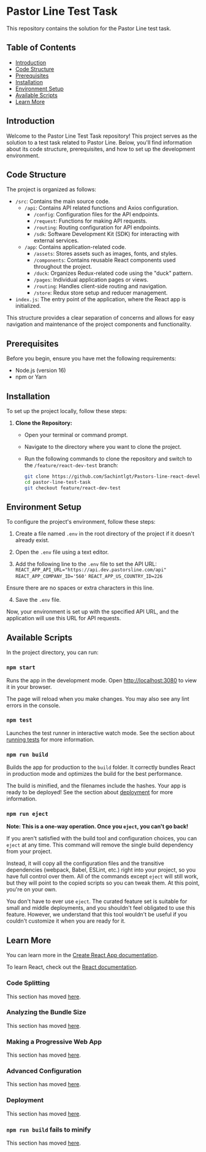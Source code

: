 # Pastor Line Test Task

This repository contains the solution for the Pastor Line test task.

## Table of Contents

- [Introduction](#introduction)
- [Code Structure](#code-structure)
- [Prerequisites](#prerequisites)
- [Installation](#installation)
- [Environment Setup](#environment-setup)
- [Available Scripts](#available-scripts)
- [Learn More](#learn-more)

## Introduction

Welcome to the Pastor Line Test Task repository! This project serves as the solution to a test task related to Pastor Line. Below, you'll find information about its code structure, prerequisites, and how to set up the development environment.

## Code Structure

The project is organized as follows:

- `/src`: Contains the main source code.
  - `/api`: Contains API related functions and Axios configuration.
    - `/config`: Configuration files for the API endpoints.
    - `/request`: Functions for making API requests.
    - `/routing`: Routing configuration for API endpoints.
    - `/sdk`: Software Development Kit (SDK) for interacting with external services.
  - `/app`: Contains application-related code.
    - `/assets`: Stores assets such as images, fonts, and styles.
    - `/components`: Contains reusable React components used throughout the project.
    - `/duck`: Organizes Redux-related code using the "duck" pattern.
    - `/pages`: Individual application pages or views.
    - `/routing`: Handles client-side routing and navigation.
    - `/store`: Redux store setup and reducer management.
- `index.js`: The entry point of the application, where the React app is initialized.

This structure provides a clear separation of concerns and allows for easy navigation and maintenance of the project components and functionality.

## Prerequisites

Before you begin, ensure you have met the following requirements:

- Node.js (version 16)
- npm or Yarn

## Installation

To set up the project locally, follow these steps:

1. **Clone the Repository:** 
   - Open your terminal or command prompt.
   - Navigate to the directory where you want to clone the project.
   - Run the following commands to clone the repository and switch to the `/feature/react-dev-test` branch:

     ```bash
     git clone https://github.com/Sachintlgt/Pastors-line-react-developer-test.git
     cd pastor-line-test-task
     git checkout feature/react-dev-test
     ```
## Environment Setup

To configure the project's environment, follow these steps:

1. Create a file named `.env` in the root directory of the project if it doesn't already exist.

2. Open the `.env` file using a text editor.

3. Add the following line to the `.env` file to set the API URL: 
`REACT_APP_API_URL="https://api.dev.pastorsline.com/api"`
`REACT_APP_COMPANY_ID='560'`
`REACT_APP_US_COUNTRY_ID=226`

Ensure there are no spaces or extra characters in this line.

4. Save the `.env` file.

Now, your environment is set up with the specified API URL, and the application will use this URL for API requests.

## Available Scripts

In the project directory, you can run:

### `npm start`

Runs the app in the development mode.
Open [http://localhost:3080](http://localhost:3080) to view it in your browser.

The page will reload when you make changes.
You may also see any lint errors in the console.

### `npm test`

Launches the test runner in interactive watch mode.
See the section about [running tests](https://facebook.github.io/create-react-app/docs/running-tests) for more information.

### `npm run build`

Builds the app for production to the `build` folder.
It correctly bundles React in production mode and optimizes the build for the best performance.

The build is minified, and the filenames include the hashes.
Your app is ready to be deployed!
See the section about [deployment](https://facebook.github.io/create-react-app/docs/deployment) for more information.

### `npm run eject`

**Note: This is a one-way operation. Once you `eject`, you can't go back!**

If you aren't satisfied with the build tool and configuration choices, you can `eject` at any time.
This command will remove the single build dependency from your project.

Instead, it will copy all the configuration files and the transitive dependencies (webpack, Babel, ESLint, etc.) right into your project, so you have full control over them.
All of the commands except `eject` will still work, but they will point to the copied scripts so you can tweak them.
At this point, you're on your own.

You don't have to ever use `eject`. The curated feature set is suitable for small and middle deployments, and you shouldn't feel obligated to use this feature. However, we understand that this tool wouldn't be useful if you couldn't customize it when you are ready for it.

## Learn More

You can learn more in the [Create React App documentation](https://facebook.github.io/create-react-app/docs/getting-started).

To learn React, check out the [React documentation](https://reactjs.org/).

### Code Splitting

This section has moved [here](https://facebook.github.io/create-react-app/docs/code-splitting).

### Analyzing the Bundle Size

This section has moved [here](https://facebook.github.io/create-react-app/docs/analyzing-the-bundle-size).

### Making a Progressive Web App

This section has moved [here](https://facebook.github.io/create-react-app/docs/making-a-progressive-web-app).

### Advanced Configuration

This section has moved [here](https://facebook.github.io/create-react-app/docs/advanced-configuration).

### Deployment

This section has moved [here](https://facebook.github.io/create-react-app/docs/deployment).

### `npm run build` fails to minify

This section has moved [here](https://facebook.github.io/create-react-app/docs/troubleshooting#npm-run-build-fails-to-minify).

